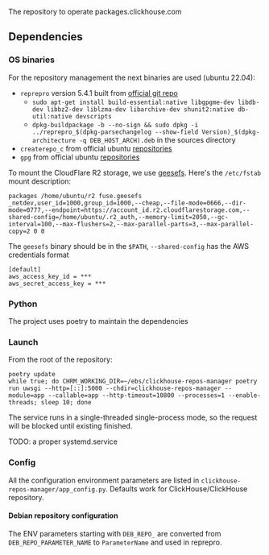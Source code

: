 The repository to operate packages.clickhouse.com

## Dependencies

### OS binaries
For the repository management the next binaries are used (ubuntu 22.04):

- `reprepro` version 5.4.1 built from [official git repo](https://salsa.debian.org/debian/reprepro/)
  - `sudo apt-get install build-essential:native libgpgme-dev libdb-dev libbz2-dev liblzma-dev libarchive-dev shunit2:native db-util:native devscripts`
  - `dpkg-buildpackage -b --no-sign && sudo dpkg -i ../reprepro_$(dpkg-parsechangelog --show-field Version)_$(dpkg-architecture -q DEB_HOST_ARCH).deb` in the sources directory
- `createrepo_c` from official ubuntu [repositories](https://packages.ubuntu.com/search?suite=default&section=all&arch=any&keywords=createrepo-c&searchon=names)
- `gpg` from official ubuntu [repositories](https://packages.ubuntu.com/search?suite=default&section=all&arch=any&keywords=gpg&searchon=names)

To mount the CloudFlare R2 storage, we use [geesefs](https://github.com/yandex-cloud/geesefs/releases). Here's the `/etc/fstab` mount description:

```fstab
packages /home/ubuntu/r2 fuse.geesefs _netdev,user_id=1000,group_id=1000,--cheap,--file-mode=0666,--dir-mode=0777,--endpoint=https://account_id.r2.cloudflarestorage.com,--shared-config=/home/ubuntu/.r2_auth,--memory-limit=2050,--gc-interval=100,--max-flushers=2,--max-parallel-parts=3,--max-parallel-copy=2 0 0
```

The `geesefs` binary should be in the `$PATH`, `--shared-config` has the AWS credentials format

```
[default]
aws_access_key_id = ***
aws_secret_access_key = ***
```

### Python
The project uses poetry to maintain the dependencies

### Launch
From the root of the repository:

```
poetry update
while true; do CHRM_WORKING_DIR=~/ebs/clickhouse-repos-manager poetry run uwsgi --http=[::]:5000 --chdir=clickhouse-repos-manager --module=app --callable=app --http-timeout=10800 --processes=1 --enable-threads; sleep 10; done
```

The service runs in a single-threaded single-process mode, so the request will be blocked until existing finished.

TODO: a proper systemd.service

### Config
All the configuration environment parameters are listed in `clickhouse-repos-manager/app_config.py`. Defaults work for ClickHouse/ClickHouse repository.

#### Debian repository configuration
The ENV parameters starting with `DEB_REPO_` are converted from `DEB_REPO_PARAMETER_NAME` to `ParameterName` and used in reprepro.
